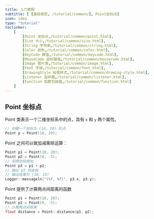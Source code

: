 ```yaml
---
title: 入门教程
subtitle: [ [基础类型, /tutorial/common/], Point坐标点]
icon: idea
type: "tutorial"
toclinker: 
    [
        [Point 坐标点,/tutorial/common/point.html],
        [Size 大小,/tutorial/common/size.html],
        [String 字符串,/tutorial/common/string.html],
        [Color 颜色,/tutorial/common/color.html],
        [KeyCode 键值,/tutorial/common/keycode.html],
        [MouseCode 鼠标键值,/tutorial/common/mousecode.html],
        [Image 图片类,/tutorial/common/image.html],
        [Font 字体,/tutorial/common/font.html],
        [DrawingStyle 绘图样式,/tutorial/common/drawing-style.html],
        [Listener 监听器,/tutorial/common/listener.html],
        [Function 函数包装器,/tutorial/common/function.html]
    ]
---
```


## Point 坐标点

Point 类表示一个二维坐标系中的点，具有 `x` 和 `y` 两个属性。

```cpp
// 创建一个坐标为 (10, 20) 的点
Point p = Point(10, 20);
```

Point 之间可以做加减乘除运算：

```cpp
Point p1 = Point(10, 20);
Point p2 = Point(0, -5);
// 将两坐标相加
Point p3 = p1 + p2;
// 输出 p3 的坐标
// 输出结果为 (10, 15)
Logger::messageln("(%f, %f)", p3.x, p3.y);
```

Point 提供了计算两点间距离的函数

```cpp
Point p1 = Point(10, 20);
Point p2 = Point(0, -5);
// 计算两点间距离
float distance = Point::distance(p1, p2);
```
